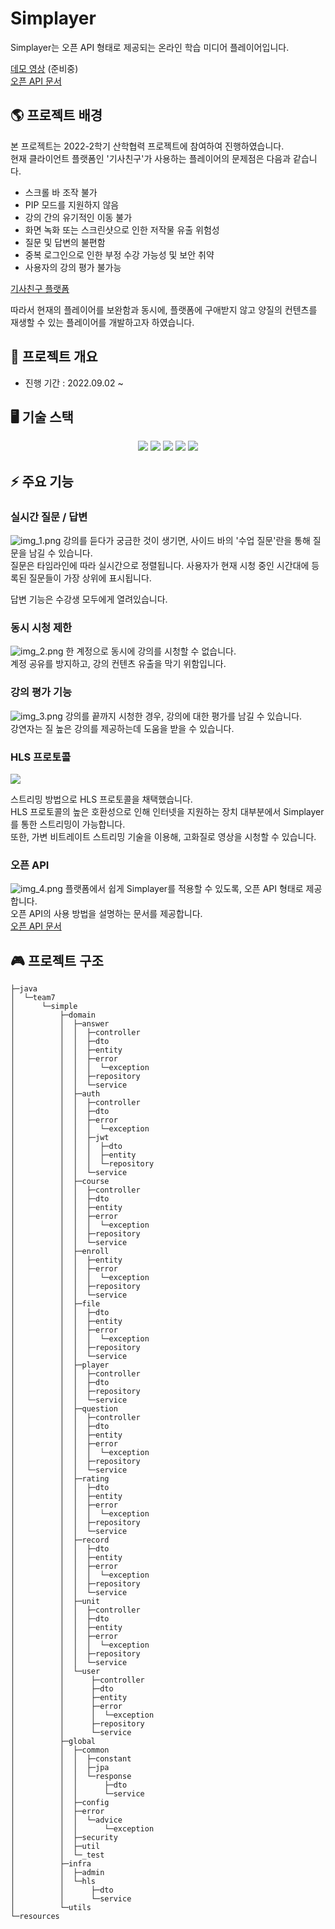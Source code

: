 # Simplayer 


Simplayer는 오픈 API 형태로 제공되는 온라인 학습 미디어 플레이어입니다.

[데모 영상](http://localhost) (준비중)   
[오픈 API 문서](https://jaeheon-sim.github.io/simplayer_apidocs/)


## 🌎 프로젝트 배경

본 프로젝트는 2022-2학기 산학협력 프로젝트에 참여하여 진행하였습니다.  
현재 클라이언트 플랫폼인 '기사친구'가 사용하는 플레이어의 문제점은 다음과 같습니다.
- 스크롤 바 조작 불가
- PIP 모드를 지원하지 않음
- 강의 간의 유기적인 이동 불가
- 화면 녹화 또는 스크린샷으로 인한 저작물 유출 위험성
- 질문 및 답변의 불편함
- 중복 로그인으로 인한 부정 수강 가능성 및 보안 취약
- 사용자의 강의 평가 불가능

[기사친구 플랫폼](http://www.gisa79.com/)

따라서 현재의 플레이어를 보완함과 동시에, 플랫폼에 구애받지 않고 양질의 컨텐츠를 재생할 수 있는 플레이어를 개발하고자 하였습니다.

## 🌳 프로젝트 개요

- 진행 기간 : 2022.09.02 ~ 


## 🖥 기술 스택
<div align=center> 
<img src="https://img.shields.io/badge/spring-6DB33F?style=for-the-badge&logo=spring&logoColor=white">
<img src="https://img.shields.io/badge/springboot-6DB33F?style=for-the-badge&logo=springboot&logoColor=white">
<img src="https://img.shields.io/badge/nginx-009639?style=for-the-badge&logo=nginx&logoColor=white">
<img src="https://img.shields.io/badge/mysql-4479A1?style=for-the-badge&logo=mysql&logoColor=white">
<img src="https://img.shields.io/badge/redis-DC382D?style=for-the-badge&logo=redis&logoColor=white">
</div> 


## ⚡ 주요 기능

### 실시간 질문 / 답변
![img_1.png](readme/img_1.png)
강의를 듣다가 궁금한 것이 생기면, 사이드 바의 '수업 질문'란을 통해 질문을 남길 수 있습니다.   
질문은 타임라인에 따라 실시간으로 정렬됩니다. 사용자가 현재 시청 중인 시간대에 등록된 질문들이 가장 상위에 표시됩니다. 
   
답변 기능은 수강생 모두에게 열려있습니다. 

### 동시 시청 제한
![img_2.png](readme/img_2.png)
한 계정으로 동시에 강의를 시청할 수 없습니다.   
계정 공유를 방지하고, 강의 컨텐츠 유출을 막기 위함입니다.

### 강의 평가 기능
![img_3.png](readme/img_3.png)
강의를 끝까지 시청한 경우, 강의에 대한 평가를 남길 수 있습니다.  
강연자는 질 높은 강의를 제공하는데 도움을 받을 수 있습니다. 

### HLS 프로토콜
![](readme/그림1.png)

스트리밍 방법으로 HLS 프로토콜을 채택했습니다.   
HLS 프로토콜의 높은 호환성으로 인해 인터넷을 지원하는 장치 대부분에서 Simplayer를 통한 스트리밍이 가능합니다.   
또한, 가변 비트레이트 스트리밍 기술을 이용해, 고화질로 영상을 시청할 수 있습니다.


### 오픈 API 
![img_4.png](readme/img_4.png)
플랫폼에서 쉽게 Simplayer를 적용할 수 있도록, 오픈 API 형태로 제공합니다.   
오픈 API의 사용 방법을 설명하는 문서를 제공합니다.  
[오픈 API 문서](https://jaeheon-sim.github.io/simplayer_apidocs/)


## 🎮 프로젝트 구조

```
├─java
│  └─team7
│      └─simple
│          ├─domain
│          │  ├─answer
│          │  │  ├─controller
│          │  │  ├─dto
│          │  │  ├─entity
│          │  │  ├─error
│          │  │  │  └─exception
│          │  │  ├─repository
│          │  │  └─service
│          │  ├─auth
│          │  │  ├─controller
│          │  │  ├─dto
│          │  │  ├─error
│          │  │  │  └─exception
│          │  │  ├─jwt
│          │  │  │  ├─dto
│          │  │  │  ├─entity
│          │  │  │  └─repository
│          │  │  └─service
│          │  ├─course
│          │  │  ├─controller
│          │  │  ├─dto
│          │  │  ├─entity
│          │  │  ├─error
│          │  │  │  └─exception
│          │  │  ├─repository
│          │  │  └─service
│          │  ├─enroll
│          │  │  ├─entity
│          │  │  ├─error
│          │  │  │  └─exception
│          │  │  ├─repository
│          │  │  └─service
│          │  ├─file
│          │  │  ├─dto
│          │  │  ├─entity
│          │  │  ├─error
│          │  │  │  └─exception
│          │  │  ├─repository
│          │  │  └─service
│          │  ├─player
│          │  │  ├─controller
│          │  │  ├─dto
│          │  │  ├─repository
│          │  │  └─service
│          │  ├─question
│          │  │  ├─controller
│          │  │  ├─dto
│          │  │  ├─entity
│          │  │  ├─error
│          │  │  │  └─exception
│          │  │  ├─repository
│          │  │  └─service
│          │  ├─rating
│          │  │  ├─dto
│          │  │  ├─entity
│          │  │  ├─error
│          │  │  │  └─exception
│          │  │  ├─repository
│          │  │  └─service
│          │  ├─record
│          │  │  ├─dto
│          │  │  ├─entity
│          │  │  ├─error
│          │  │  │  └─exception
│          │  │  ├─repository
│          │  │  └─service
│          │  ├─unit
│          │  │  ├─controller
│          │  │  ├─dto
│          │  │  ├─entity
│          │  │  ├─error
│          │  │  │  └─exception
│          │  │  ├─repository
│          │  │  └─service
│          │  └─user
│          │      ├─controller
│          │      ├─dto
│          │      ├─entity
│          │      ├─error
│          │      │  └─exception
│          │      ├─repository
│          │      └─service
│          ├─global
│          │  ├─common
│          │  │  ├─constant
│          │  │  ├─jpa
│          │  │  └─response
│          │  │      ├─dto
│          │  │      └─service
│          │  ├─config
│          │  ├─error
│          │  │  └─advice
│          │  │      └─exception
│          │  ├─security
│          │  ├─util
│          │  └─_test
│          ├─infra
│          │  ├─admin
│          │  └─hls
│          │      ├─dto
│          │      └─service
│          └─utils
└─resources
```